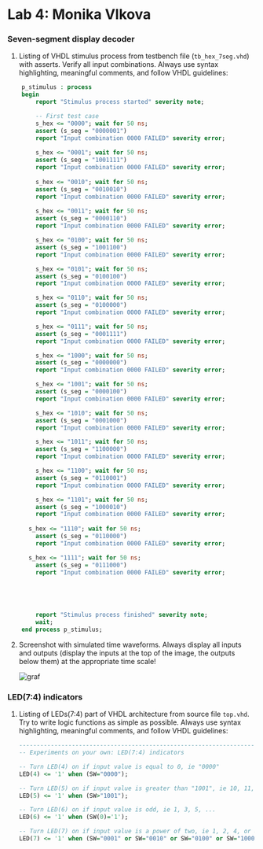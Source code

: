 # Lab 4: Monika Vlkova

### Seven-segment display decoder

1. Listing of VHDL stimulus process from testbench file (`tb_hex_7seg.vhd`) with asserts. Verify all input combinations. Always use syntax highlighting, meaningful comments, and follow VHDL guidelines:

```vhdl
    p_stimulus : process
    begin
        report "Stimulus process started" severity note;

        -- First test case
        s_hex <= "0000"; wait for 50 ns;
        assert (s_seg = "0000001")
        report "Input combination 0000 FAILED" severity error;
	   
        s_hex <= "0001"; wait for 50 ns;
        assert (s_seg = "1001111")
        report "Input combination 0000 FAILED" severity error;
	  
        s_hex <= "0010"; wait for 50 ns;
        assert (s_seg = "0010010")
        report "Input combination 0000 FAILED" severity error;
	  
        s_hex <= "0011"; wait for 50 ns;
        assert (s_seg = "0000110")
        report "Input combination 0000 FAILED" severity error;

        s_hex <= "0100"; wait for 50 ns;
        assert (s_seg = "1001100")
        report "Input combination 0000 FAILED" severity error;

        s_hex <= "0101"; wait for 50 ns;
        assert (s_seg = "0100100")
        report "Input combination 0000 FAILED" severity error;

        s_hex <= "0110"; wait for 50 ns;
        assert (s_seg = "0100000")
        report "Input combination 0000 FAILED" severity error;

        s_hex <= "0111"; wait for 50 ns;
        assert (s_seg = "0001111")
        report "Input combination 0000 FAILED" severity error;

        s_hex <= "1000"; wait for 50 ns;
        assert (s_seg = "0000000")
        report "Input combination 0000 FAILED" severity error;

        s_hex <= "1001"; wait for 50 ns;
        assert (s_seg = "0000100")
        report "Input combination 0000 FAILED" severity error;

        s_hex <= "1010"; wait for 50 ns;
        assert (s_seg = "0001000")
        report "Input combination 0000 FAILED" severity error;

        s_hex <= "1011"; wait for 50 ns;
        assert (s_seg = "1100000")
        report "Input combination 0000 FAILED" severity error;

        s_hex <= "1100"; wait for 50 ns;
        assert (s_seg = "0110001")
        report "Input combination 0000 FAILED" severity error;

        s_hex <= "1101"; wait for 50 ns;
        assert (s_seg = "1000010")
        report "Input combination 0000 FAILED" severity error;
        
	  s_hex <= "1110"; wait for 50 ns;
        assert (s_seg = "0110000")
        report "Input combination 0000 FAILED" severity error;

	  s_hex <= "1111"; wait for 50 ns;
        assert (s_seg = "0111000")
        report "Input combination 0000 FAILED" severity error;
        

        


        report "Stimulus process finished" severity note;
        wait;
    end process p_stimulus;
```

2. Screenshot with simulated time waveforms. Always display all inputs and outputs (display the inputs at the top of the image, the outputs below them) at the appropriate time scale!

   ![graf](obrazky/grafs.png)

### LED(7:4) indicators

1. Listing of LEDs(7:4) part of VHDL architecture from source file `top.vhd`. Try to write logic functions as simple as possible. Always use syntax highlighting, meaningful comments, and follow VHDL guidelines:

   ```vhdl
   --------------------------------------------------------------------
   -- Experiments on your own: LED(7:4) indicators

   -- Turn LED(4) on if input value is equal to 0, ie "0000"
   LED(4) <= '1' when (SW="0000");

   -- Turn LED(5) on if input value is greater than "1001", ie 10, 11, 12, ...
   LED(5) <= '1' when (SW>"1001");

   -- Turn LED(6) on if input value is odd, ie 1, 3, 5, ...
   LED(6) <= '1' when (SW(0)='1');

   -- Turn LED(7) on if input value is a power of two, ie 1, 2, 4, or 8
   LED(7) <= '1' when (SW="0001" or SW="0010" or SW="0100" or SW="1000"  );
   ```